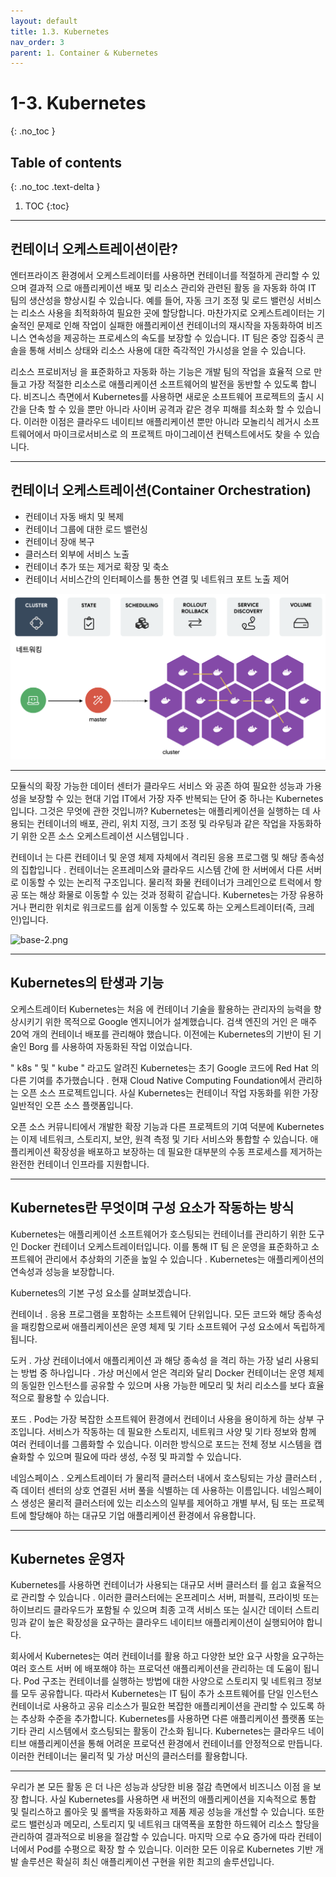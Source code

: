 ```yaml
---
layout: default
title: 1.3. Kubernetes
nav_order: 3
parent: 1. Container & Kubernetes
---
```


# 1-3. Kubernetes
{: .no_toc }

## Table of contents
{: .no_toc .text-delta }

1. TOC
{:toc}

---

## 컨테이너 오케스트레이션이란?

엔터프라이즈 환경에서 오케스트레이터를 사용하면 컨테이너를 적절하게 관리할 수 있으며 결과적 으로 애플리케이션 배포 및 리소스 관리와 관련된 활동 을 자동화 하여 IT 팀의 생산성을 향상시킬 수 있습니다. 예를 들어, 자동 크기 조정 및 로드 밸런싱 서비스는 리소스 사용을 최적화하여 필요한 곳에 할당합니다.         마찬가지로 오케스트레이터는 기술적인 문제로 인해 작업이 실패한 애플리케이션 컨테이너의 재시작을 자동화하여 비즈니스 연속성을 제공하는 프로세스의 속도를 보장할 수 있습니다. IT 팀은 중앙 집중식 콘솔을 통해 서비스 상태와 리소스 사용에 대한 즉각적인 가시성을 얻을 수 있습니다.

리소스 프로비저닝 을 표준화하고 자동화 하는 기능은 개발 팀의 작업을 효율적 으로 만들고 가장 적절한 리소스로 애플리케이션 소프트웨어의 발전을 동반할 수 있도록 합니다. 비즈니스 측면에서 Kubernetes를 사용하면 새로운 소프트웨어 프로젝트의 출시 시간을 단축 할 수 있을 뿐만 아니라 사이버 공격과 같은 경우 피해를 최소화 할 수 있습니다. 이러한 이점은 클라우드 네이티브 애플리케이션 뿐만 아니라 모놀리식 레거시 소프트웨어에서 마이크로서비스로 의 프로젝트 마이그레이션 컨텍스트에서도 찾을 수 있습니다.


---

## 컨테이너 오케스트레이션(Container Orchestration)

- 컨테이너 자동 배치 및 복제
- 컨테이너 그룹에 대한 로드 밸런싱
- 컨테이너 장애 복구
- 클러스터 외부에 서비스 노출
- 컨테이너 추가 또는 제거로 확장 및 축소
- 컨테이너 서비스간의 인터페이스를 통한 연결 및 네트워크 포트 노출 제어

![base-3.png](/assets/images/base/base-3.png)

---


모듈식의 확장 가능한 데이터 센터가 클라우드 서비스 와 공존 하여 필요한 성능과 가용성을 보장할 수 있는 현대 기업 IT에서 가장 자주 반복되는 단어 중 하나는 Kubernetes입니다. 그것은 무엇에 관한 것입니까? Kubernetes는 애플리케이션을 실행하는 데 사용되는 컨테이너의 배포, 관리, 위치 지정, 크기 조정 및 라우팅과 같은 작업을 자동화하기 위한 오픈 소스 오케스트레이션 시스템입니다 .

컨테이너 는 다른 컨테이너 및 운영 체제 자체에서 격리된 응용 프로그램 및 해당 종속성의 집합입니다 . 컨테이너는 온프레미스와 클라우드 시스템 간에 한 서버에서 다른 서버로 이동할 수 있는 논리적 구조입니다. 물리적 화물 컨테이너가 크레인으로 트럭에서 항공 또는 해상 화물로 이동할 수 있는 것과 정확히 같습니다. Kubernetes는 가장 유용하거나 편리한 위치로 워크로드를 쉽게 이동할 수 있도록 하는 오케스트레이터(즉, 크레인)입니다.

![base-2.png](/assets/images/base/base-2.png)

---

## Kubernetes의 탄생과 기능
오케스트레이터 Kubernetes는 처음 에 컨테이너 기술을 활용하는 관리자의 능력을 향상시키기 위한 목적으로 Google 엔지니어가 설계했습니다. 검색 엔진의 거인 은 매주 20억 개의 컨테이너 배포를 관리해야 했습니다. 이전에는 Kubernetes의 기반이 된 기술인 Borg 를 사용하여 자동화된 작업 이었습니다.

" k8s " 및 " kube " 라고도 알려진 Kubernetes는 초기 Google 코드에 Red Hat 의 다른 기여를 추가했습니다 . 현재 Cloud Native Computing Foundation에서 관리하는 오픈 소스 프로젝트입니다. 사실 Kubernetes는 컨테이너 작업 자동화를 위한 가장 일반적인 오픈 소스 플랫폼입니다.

오픈 소스 커뮤니티에서 개발한 확장 기능과 다른 프로젝트의 기여 덕분에 Kubernetes는 이제 네트워크, 스토리지, 보안, 원격 측정 및 기타 서비스와 통합할 수 있습니다. 애플리케이션 확장성을 배포하고 보장하는 데 필요한 대부분의 수동 프로세스를 제거하는 완전한 컨테이너 인프라를 지원합니다.

 
---

## Kubernetes란 무엇이며 구성 요소가 작동하는 방식
Kubernetes는 애플리케이션 소프트웨어가 호스팅되는 컨테이너를 관리하기 위한 도구 인 Docker 컨테이너 오케스트레이터입니다. 이를 통해 IT 팀 은 운영을 표준화하고 소프트웨어 관리에서 추상화의 기준을 높일 수 있습니다 . Kubernetes는 애플리케이션의 연속성과 성능을 보장합니다.

Kubernetes의 기본 구성 요소를 살펴보겠습니다.

컨테이너 . 응용 프로그램을 포함하는 소프트웨어 단위입니다. 모든 코드와 해당 종속성을 패킹함으로써 애플리케이션은 운영 체제 및 기타 소프트웨어 구성 요소에서 독립하게 됩니다.

도커 . 가상 컨테이너에서 애플리케이션 과 해당 종속성 을 격리 하는 가장 널리 사용되는 방법 중 하나입니다 . 가상 머신에서 얻은 격리와 달리 Docker 컨테이너는 운영 체제의 동일한 인스턴스를 공유할 수 있으며 사용 가능한 메모리 및 처리 리소스를 보다 효율적으로 활용할 수 있습니다.

포드 . Pod는 가장 복잡한 소프트웨어 환경에서 컨테이너 사용을 용이하게 하는 상부 구조입니다. 서비스가 작동하는 데 필요한 스토리지, 네트워크 사양 및 기타 정보와 함께 여러 컨테이너를 그룹화할 수 있습니다. 이러한 방식으로 포드는 전체 정보 시스템을 캡슐화할 수 있으며 필요에 따라 생성, 수정 및 파괴할 수 있습니다.

네임스페이스 . 오케스트레이터 가 물리적 클러스터 내에서 호스팅되는 가상 클러스터 , 즉 데이터 센터의 상호 연결된 서버 풀을 식별하는 데 사용하는 이름입니다. 네임스페이스 생성은 물리적 클러스터에 있는 리소스의 일부를 제어하고 개별 부서, 팀 또는 프로젝트에 할당해야 하는 대규모 기업 애플리케이션 환경에서 유용합니다.


---
## Kubernetes 운영자
Kubernetes를 사용하면 컨테이너가 사용되는 대규모 서버 클러스터 를 쉽고 효율적으로 관리할 수 있습니다 . 이러한 클러스터에는 온프레미스 서버, 퍼블릭, 프라이빗 또는 하이브리드 클라우드가 포함될 수 있으며 최종 고객 서비스 또는 실시간 데이터 스트리밍과 같이 높은 확장성을 요구하는 클라우드 네이티브 애플리케이션이 실행되어야 합니다.

회사에서 Kubernetes는 여러 컨테이너를 활용 하고 다양한 보안 요구 사항을 요구하는 여러 호스트 서버 에 배포해야 하는 프로덕션 애플리케이션을 관리하는 데 도움이 됩니다.
Pod 구조는 컨테이너를 실행하는 방법에 대한 사양으로 스토리지 및 네트워크 정보를 모두 공유합니다. 따라서 Kubernetes는 IT 팀이 추가 소프트웨어를 단일 인스턴스 컨테이너로 사용하고 공유 리소스가 필요한 복잡한 애플리케이션을 관리할 수 있도록 하는 추상화 수준을 추가합니다.
Kubernetes를 사용하면 다른 애플리케이션 플랫폼 또는 기타 관리 시스템에서 호스팅되는 활동이 간소화 됩니다. Kubernetes는 클라우드 네이티브 애플리케이션을 통해 어려운 프로덕션 환경에서 컨테이너를 안정적으로 만듭니다. 이러한 컨테이너는 물리적 및 가상 머신의 클러스터를 활용합니다.

 
---

우리가 본 모든 활동 은 더 나은 성능과 상당한 비용 절감 측면에서 비즈니스 이점 을 보장 합니다. 사실 Kubernetes를 사용하면 새 버전의 애플리케이션을 지속적으로 통합 및 릴리스하고 롤아웃 및 롤백을 자동화하고 제품 제공 성능을 개선할 수 있습니다. 또한 로드 밸런싱과 메모리, 스토리지 및 네트워크 대역폭을 포함한 하드웨어 리소스 할당을 관리하여 결과적으로 비용을 절감할 수 있습니다. 마지막 으로 수요 증가에 따라 컨테이너에서 Pod를 수평으로 확장 할 수 있습니다. 이러한 모든 이유로 Kubernetes 기반 개발 솔루션은 확실히 최신 애플리케이션 구현을 위한 최고의 솔루션입니다.